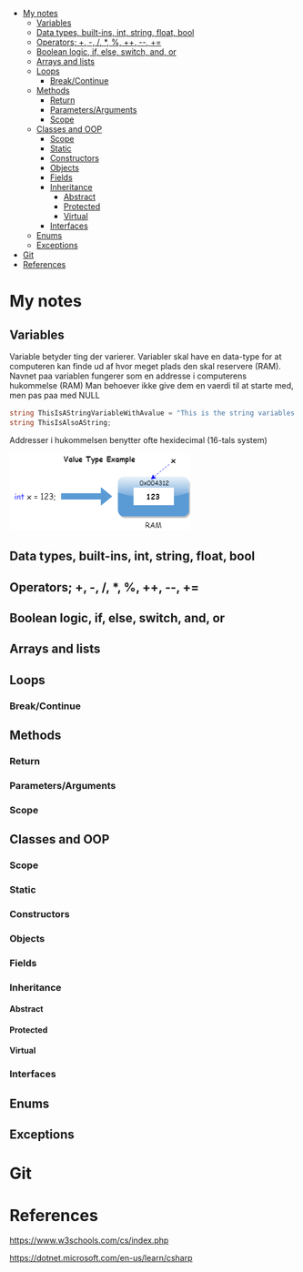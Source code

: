 - [My notes](#my-notes)
  - [Variables](#variables)
  - [Data types, built-ins, int, string, float, bool](#data-types-built-ins-int-string-float-bool)
  - [Operators; +, -, /, *, %, ++, --, +=](#operators-----------)
  - [Boolean logic, if, else, switch, and, or](#boolean-logic-if-else-switch-and-or)
  - [Arrays and lists](#arrays-and-lists)
  - [Loops](#loops)
    - [Break/Continue](#breakcontinue)
  - [Methods](#methods)
    - [Return](#return)
    - [Parameters/Arguments](#parametersarguments)
    - [Scope](#scope)
  - [Classes and OOP](#classes-and-oop)
    - [Scope](#scope-1)
    - [Static](#static)
    - [Constructors](#constructors)
    - [Objects](#objects)
    - [Fields](#fields)
    - [Inheritance](#inheritance)
      - [Abstract](#abstract)
      - [Protected](#protected)
      - [Virtual](#virtual)
    - [Interfaces](#interfaces)
  - [Enums](#enums)
  - [Exceptions](#exceptions)
- [Git](#git)
- [References](#references)

# My notes

## Variables

Variable betyder ting der varierer.
Variabler skal have en data-type for at computeren kan finde ud af hvor meget plads den skal reservere (RAM).
Navnet paa variablen fungerer som en addresse i computerens hukommelse (RAM)
Man behoever ikke give dem en vaerdi til at starte med, men pas paa med NULL

```cs
string ThisIsAStringVariableWithAvalue = "This is the string variables value";
string ThisIsAlsoAString;
```

Addresser i hukommelsen benytter ofte hexidecimal (16-tals system)

![Variables](1_Basics/Media/csharp_value_type_memory_allocation_example.png)


## Data types, built-ins, int, string, float, bool

## Operators; +, -, /, *, %, ++, --, +=

## Boolean logic, if, else, switch, and, or

## Arrays and lists

## Loops

### Break/Continue

## Methods

### Return

### Parameters/Arguments

### Scope

## Classes and OOP

### Scope

### Static

### Constructors

### Objects

### Fields

### Inheritance

#### Abstract

#### Protected

#### Virtual

### Interfaces

## Enums

## Exceptions

# Git

# References

https://www.w3schools.com/cs/index.php

https://dotnet.microsoft.com/en-us/learn/csharp

